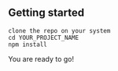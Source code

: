 ## Getting started
```
clone the repo on your system
cd YOUR_PROJECT_NAME
npm install
```

You are ready to go!
